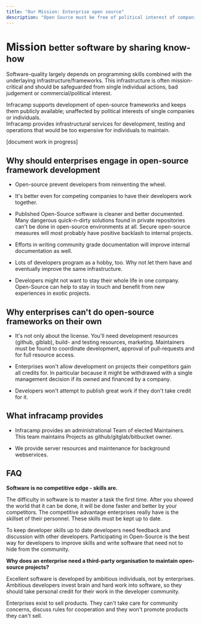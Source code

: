 ```yaml
---
title: "Our Mission: Enterprise open source"
description: "Open Source must be free of political interest of companies."
---
```


# Mission <small>better software by sharing know-how</small>

Software-quality largely depends on programming skills combined with the underlaying infrastructure/frameworks.
This infrastructure is often mission-critical and should be safeguarded from single individual actions,
bad judgement or commercial/political interest. 

<div class="alert alert-info">
Infracamp supports development of open-source frameworks and keeps them publicly available;
unaffected by political interests of single companies or individuals.
</div>



<div class="alert alert-info">
Infracamp provides infrastructural services for development, testing and operations that would be too expensive 
for individuals to maintain.
</div>

[document work in progress]

## Why should enterprises engage in open-source framework development

- Open-source prevent developers from reinventing the wheel.
  
- It's better even for competing companies to have their developers work together.

- Published Open-Source software is cleaner and better documented. Many dangerous quick-n-dirty solutions found
  in private repositories can't be done in open-source environments at all. Secure open-source
  measures will most probably have positive backlash to internal projects.
  
- Efforts in writing community grade documentation will improve internal documentation as well.

- Lots of developers program as a hobby, too. Why not let them have and eventually improve the same infrastructure.

- Developers might not want to stay their whole life in one company. Open-Source can help
  to stay in touch and benefit from new experiences in exotic projects.
  
## Why enterprises can't do open-source frameworks on their own

- It's not only about the license. You'll need development resources (github, giblab), build- and
  testing resources, marketing. Maintainers must be found to coordinate development, approval of
  pull-requests and for full resource access.
  
- Enterprises won't allow development on projects their competitors gain all credits for.
  In particular because it might be withdrawed with a single management decision if its owned
  and financed by a company.
  
- Developers won't attempt to publish great work if they don't take credit for it.



## What infracamp provides

- Infracamp provides an administrational Team of elected Maintainers. This team maintains
  Projects as github/gitglab/bitbucket owner.
  
- We provide server resources and maintenance for background webservices.


## FAQ

**Software is no competitive edge - skills are.**

The difficulty in software is to master a task the first time. After you showed the world that it 
can be done, it will be done faster and better by your competitors. The competitive advantage enterprises
really have is the skillset of their personnel. These skills must be kept up to date.

To keep developer skills up to date developers need feedback and discussion with other developers.
Participating in Open-Source is the best way for developers to improve skills and write software
that need not to hide from the community.

**Why does an enterprise need a third-party organisation to maintain open-source projects?**

Excellent software is developed by ambitious individuals, not by enterprises. Ambitious developers 
invest brain and hard work into software, so they should take personal credit for their work in the
developer community.

Enterprises exist to sell products. They can't take care for community concerns, discuss rules
for cooperation and they won't promote products they can't sell.




